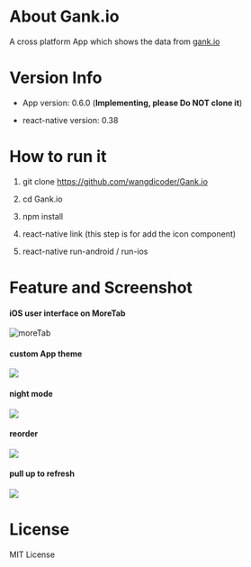 # About Gank.io

A cross platform App which shows the data from [gank.io](http://gank.io)

# Version Info

- App version: 0.6.0 (**Implementing, please Do NOT clone it**)

- react-native version: 0.38

# How to run it

1. git clone https://github.com/wangdicoder/Gank.io

2. cd Gank.io

3. npm install

4. react-native link (this step is for add the icon component)

5. react-native run-android / run-ios

# Feature and Screenshot

#### iOS user interface on MoreTab

![moreTab](https://github.com/wangdicoder/Gank.io/raw/master/screenshot/moretab.png)


#### custom App theme

![](https://github.com/wangdicoder/Gank.io/raw/master/screenshot/theme.gif)


#### night mode

![](https://github.com/wangdicoder/Gank.io/raw/master/screenshot/nightmode.gif)


#### reorder

![](https://github.com/wangdicoder/Gank.io/raw/master/screenshot/order.gif)


#### pull up to refresh

![](https://github.com/wangdicoder/Gank.io/raw/master/screenshot/listviewRefresh.gif)

# License

MIT License